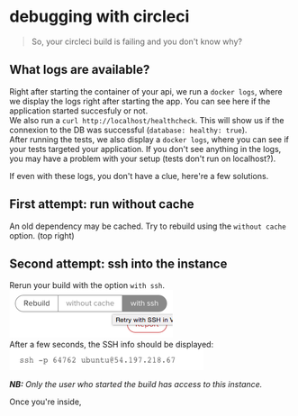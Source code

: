 # debugging with circleci

> So, your circleci build is failing and you don't know why?

## What logs are available?

Right after starting the container of your api, we run a `docker logs`, where we display the logs right after starting the app. You can see here if the application started succesfuly or not.  
We also run a `curl http://localhost/healthcheck`. This will show us if the connexion to the DB was successful (`database: healthy: true`).  
After running the tests, we also display a `docker logs`, where you can see if your tests targeted your application. If you don't see anything in the logs, you may have a problem with your setup (tests don't run on localhost?).  

If even with these logs, you don't have a clue, here're a few solutions.

## First attempt: run without cache

An old dependency may be cached. Try to rebuild using the `without cache` option. (top right)

## Second attempt: ssh into the instance

Rerun your build with the option `with ssh`.  
![Build with SSH](https://github.com/mycsHQ/tip-of-the-week/blob/master/images/circleci-build-ssh-button.png?raw=true)  
After a few seconds, the SSH info should be displayed:  
![ssh infos](https://github.com/mycsHQ/tip-of-the-week/blob/master/images/circleci-sshinfos.png?raw=true)

_**NB:** Only the user who started the build has access to this instance._


Once you're inside,
